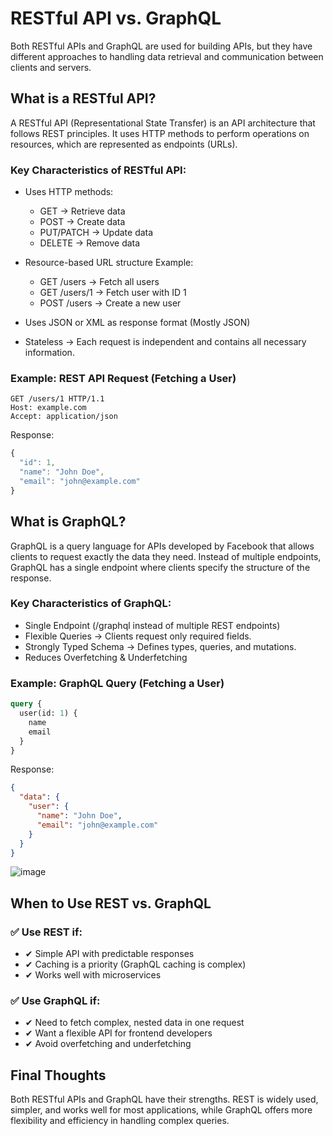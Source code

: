 # RESTful API vs. GraphQL
Both RESTful APIs and GraphQL are used for building APIs, but they have different approaches to handling data retrieval and communication between clients and servers.

## What is a RESTful API?
A RESTful API (Representational State Transfer) is an API architecture that follows REST principles. It uses HTTP methods to perform operations on resources, which are represented as endpoints (URLs).

### Key Characteristics of RESTful API:
  - Uses HTTP methods:
    - GET → Retrieve data
    - POST → Create data
    - PUT/PATCH → Update data
    - DELETE → Remove data

  - Resource-based URL structure
    Example:
    - GET /users → Fetch all users
    - GET /users/1 → Fetch user with ID 1
    - POST /users → Create a new user
  - Uses JSON or XML as response format (Mostly JSON)
  - Stateless → Each request is independent and contains all necessary information.

### Example: REST API Request (Fetching a User)
```http
GET /users/1 HTTP/1.1
Host: example.com
Accept: application/json
```
Response:
```js
{
  "id": 1,
  "name": "John Doe",
  "email": "john@example.com"
}
```
## What is GraphQL?
GraphQL is a query language for APIs developed by Facebook that allows clients to request exactly the data they need. Instead of multiple endpoints, GraphQL has a single endpoint where clients specify the structure of the response.

### Key Characteristics of GraphQL:
  - Single Endpoint (/graphql instead of multiple REST endpoints)
  - Flexible Queries → Clients request only required fields.
  - Strongly Typed Schema → Defines types, queries, and mutations.
  - Reduces Overfetching & Underfetching
### Example: GraphQL Query (Fetching a User)
```graphql
query {
  user(id: 1) {
    name
    email
  }
}
```
Response:
```json
{
  "data": {
    "user": {
      "name": "John Doe",
      "email": "john@example.com"
    }
  }
}
```

![image](https://github.com/user-attachments/assets/6980115f-0f2a-4d46-a498-1d10ea46b159)

## When to Use REST vs. GraphQL
### ✅ Use REST if:
  - ✔ Simple API with predictable responses
  - ✔ Caching is a priority (GraphQL caching is complex)
  - ✔ Works well with microservices

### ✅ Use GraphQL if:
  - ✔ Need to fetch complex, nested data in one request
  - ✔ Want a flexible API for frontend developers
  - ✔ Avoid overfetching and underfetching

## Final Thoughts
Both RESTful APIs and GraphQL have their strengths. REST is widely used, simpler, and works well for most applications, while GraphQL offers more flexibility and efficiency in handling complex queries.



